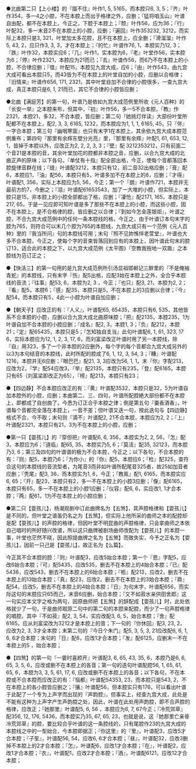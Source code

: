 <!-- { "loadSidebar": true } -->
●北曲第二只【上小楼】的『搵不住』叶作1, 5, 5165，而本腔只6, 3, 5；『齐』叶作354，多一4之小腔，不在本腔上而出于格律之外，应删；『猛将咱玉山』叶谱自由配，都不在本腔上，今正之，下腔于本腔上；『颓』叶作56，应为36；『行』叶配32，多一末音2不在本腔上的小腔，应删；『遍回』叶作353232, 3212，而实际上本腔只是3, 321，叶堂加太多花腔，且不在本腔上，应全删；『滑溜溜』叶作5, 43, 2，应只作3, 3, 3，才在本腔上；『的忙』叶谱作76, 1，本腔实乃12, 3；『跌』叶作32，本腔实应6；『几』叶作1，实本腔为6，『老』叶堂作56，实本腔为6；『停』叶作2321，本腔应为21而已；『去』叶谱作56，而6乃不在本腔上的小腔，不合律应删；『借』叶配15，本腔见九宫大成，应6；『由』叶作543，由九宫大成可看出本腔只5，而43皆为不在本腔上的叶堂自加的小腔，应删以合格律；『旧情来』叶谱作656, 171, 2321，其中叶堂自加不合律的小腔很多，一查九宫大成，真正本腔只是6, 1, 21而已，其它不合律的小腔皆应删； 

●北曲【满庭芳】的第一句，叶谱乃是依如九宫大成范例里所收《元人百种》的『长安一举』之本腔来布，但其中，『初』叶作56，多一5不合本腔，『教』作2321，本腔21，多32，不合本腔，皆应删；第二句『她挑灯伴读』大部份叶堂所配都不在本腔上，配2, 3, 3, 6165, 1232，而本腔应为1, 1, 1, 6165, 45，只『伴』一字合本腔；第三句『幽咽寒窗』也只有末字1在本腔上，其余依九宫大成本腔范例重布；第四句『那里有余辉东壁分光亮』里，『那里有余辉』叶配1, 61, 653, 12, 1，皆掉于本腔以外，应改正为2, 2, 2, 3, 3；『壁』配 3212353212，只有前面二个音21是本腔的音，其余叶堂加花的腔都非本腔之音，应删，以合九宫大成的北曲正声的原味；以下各句，『单仗有十指』配全部出格，今正，使每个音都落回本腔旋律音群在线；『缝』叶谱配3212，本腔只有12，前二音32出格应删；『膏』配6，本腔应1，『油』配56，本腔只有5，叶谱多加不在本腔上的6，应删；『才得』叶谱配1, 356，实际上本腔应为5, 56，今正；第一个『朗』叶谱作721，本腔并无最前方的7，今删之；『泪』叶谱配61653543，加了一大堆的小腔，但实际上，本腔只是15，非本腔上的小腔全部都出了格，应删；『凄怆』配2171, 165，本腔只是217, 65，于是一见应即可知叶谱是多了那些不在本腔上的小腔，而这些小腔，因不在本腔上，是不合格律的腔，皆应删之以合律；『到如今怎金莲银炬』，叶谱之腔，不合九宫大成范例中的任何一条本腔线的格，今正之，由于叶谱订本句末字的腔为765，则符合可以末几个腔为765的本腔线，九宫大成只有一个范例《元人百种》里的『我当所问』句的本腔线可用；末句『照不见妳憔悴老萱堂』，叶谱也大多不合本腔，今正之，使每个字的音束皆落回到应有的本腔上，因叶谱此句末的腔订13，适合此的本腔之下，以九宫大成范例《太平图》『空教我拖地一双眉』之本腔线为范订正之； 


●【快活三】的第一句用的是九宫大成范例所引汤显祖邯郸记三醉里的『不是俺袖青蛇』的本腔线，只有末字『伤』配5出格，应配3始在本腔上之外，全合乎本腔线的音流；『往事』配53, 6，本腔为2, 3 ，今正；『也只』配3, 21，本腔为2, 2；『看』配5，本腔6；『感』配35，本腔只是5，不在本腔上的3应删以合律；『今』配54，而本腔只有5，4此一小腔为叶谱自加应删； 


●【朝天子】应改正的有：『人义』，叶谱配65, 65435，本腔只有6, 535，其他皆系不合本腔的小腔，应删以合九宫大成北曲原味腔；『把』配2135，本腔235，1为叶谱自加不合本腔的小腔应删；『成名』配2, 3，本腔1, 3；『负』配212，本腔21；『定』配65435，本腔只是5；『怎知独自支当』此句叶谱配6, 1, 61, 323, 17 6，实际本腔应为12, 1, 2, 3, 17, 6，而刘富梁改正叶谱时用了另一本腔线，除『自』用323，多了一个非本腔的2应删外，每个字的每个音都合九宫大成另外的以3为本句结音的本腔线，此时所配的腔成了6, 1, 12, 3, 54, 3；『糟』叶谱配1216，本腔并无6应删；『眼巴巴』配21, 3, 3应改为56, 1, 1，末『你』字配213，应改为2，『学』配54应改3，『举』配2135，本腔只有235，『登』配6165，本腔只有65（刘富梁即改正为65），『榜』配213，本腔只有23； 

●【四边静】不合本腔应改正的有：『黄』叶谱配3532，本腔只是32，5为叶谱自加本腔外的小腔，应删；本曲第二、三、四句，叶谱所配腔絶大部份都不在本腔上，即都成了自创曲了，今悉为订正合乎本腔之律；倒是第五句『羹香酒香』，叶谱每个音都完全落在本腔上，一音不差；但叶谱又迭一句，按此迭句与【四边静】格式不合，今不取；末句则『滴不』叶谱配2, 21不合本腔，本腔应为2, 2；『上』叶谱配2321，本腔只有21，3为不在本腔上的小腔，应删； 

●第一只【耍孩儿】的『穿但把』叶谱配6, 6, 356，本腔实为2, 2, 56，『怎』配3，本腔应为6；『道临』配65, 35，本腔实乃5, 6；『莫活』配35, 32123，而本腔乃3, 6；第三及四句的叶谱谱的极为不合本腔，今正之；以下各句，不合本腔的有：『则』配5，本腔乃6；『为你小』的『你』配5，本腔应6；『检』配325，查符合这句的本腔线的音流型者，为尾音3而非如叶谱所配尾音325者，故25如加音者应删；『秃尾』配3, 36，而本腔实为1, 6，今正；『教鳯』配1, 6165，而本腔实应6, 65；『开』配23，本腔只有2，多一不在本腔上的小腔3应删；『像』配6165，本腔只有65，多一不在本腔上的小腔1应删；『仪容』配6, 6，实应改1, 1才合本腔；『两』配61，1为不在本腔上的小腔应删； 

●第二只【耍孩儿】，杨潮观剧中订此曲牌名为【五煞】，其声腔格律和【耍孩儿】是不同的，但叶堂之谱虽仍名之为【五煞】，但实际上他所采的曲师之本的配腔却是配【耍孩儿】的声腔的格律，但因叶堂不明昆曲的声腔格律，只会拿曲师之本依自己唱时的所好随兴改谱，所以这只曲牌被剧场曲师改配为【耍孩儿】的本腔一事，叶堂也茫然不晓，因此照提曲牌之名为【五煞】而致失实，今予之正名为【耍孩儿】，因前一只己是【耍孩儿】，故正名为【么篇】。 


今正其不合本腔的腔：『则』叶谱配3，应改5始合本腔；第一个『恩』字配5，应改6始合本腔；『可』配5435，应改535，删去不在本腔上的4始合本腔；『已』配5436，应改543，删去不在本腔上的6始合本腔；『栢』配213，应改2，删去不在本腔上的13始合本腔；『真』配23，应改2，删去不在本腔上的3始合本腔；『鼎』配54，应改5，删去不在本腔上的4始合本腔；『日』为句末字，叶谱配656，而实际这句的末腔应只65而己，末音6应删，始合本腔；『又不如菽水亲供田舍郎』这一句实应本文字之格为两句，因原曲师把【五煞】的辞配成【耍孩儿】时，此处依格就少了一句，于是曲师取原二句中的第二句的本腔来配腔，而少了一句声腔格律的唱腔。其中『不如菽』配2, 3, 54，实应改配3, 6, 5，始合本腔；『舍』配6165，应从刘富梁改为3212才是本腔上的音；下一句的『你休回』配3, 23, 2，应改为2, 3, 3才全本腔；末第二句的『今日个朱门』配5, 3, 5, 3, 21应改配6, 6, 1, 6, 6才合本腔；末句的『日』配6，应改1才合本腔；『发』配6125，应删末一不在本腔上的5 ，始合本腔； 


●【四煞】的第一句『一霎时喜颜开』叶谱配3, 6, 65, 43, 35, 6，本腔乃是6, 6, 65, 3, 5, 6，应改或删不在本腔上的各音；第一句的迭句叶谱配腔56, 1, 65, 61, 65, 6，本腔为3, 3, 5, 61, 17, 6, 应改或删不在本腔上的各音；以下各句，不在本腔或不合本腔而应改正的有：『恼都』叶谱配54353, 23，而本腔只是543, 2，不在本腔上的各小腔皆应删之；『攘』叶谱配56，但本腔实只有176，可以看出叶谱于此配了一个专为上声字而出现的『声韵腔』，但事实上，经查九宫大成，此处是不能有这种为上声字产生声韵腔之处，因此，叶谱在此处用声韵腔，即不合声腔的格律，应改正；『她那里』叶谱配5, 6, 56 ，本腔应为6, 7, 67今正；『冷荒郊草』配356, 12, 176, 5436，而本腔实乃35, 67, 65, 23，也就是说，这『她那里亡亲骨冷荒郊草』的腔，要比较合乎叶谱的这一条腔线的，只有尾腔作23的九宫大成的本腔线之中的一型始合，今本腔即据正；『你这里』的『里』，叶谱配3，应改5才合本腔；『子笙』，叶谱配56, 54，应改6, 6才合本腔；『昼』，叶谱配32，应改3删掉不本腔上的2才合本腔；『怎』，叶谱配6，应改1才合本腔；『在』，叶谱配2，应改1才合本腔；『衣』，叶谱配1，应改2才合本腔；『酒』，叶谱配6121，应改12才合本腔； 


